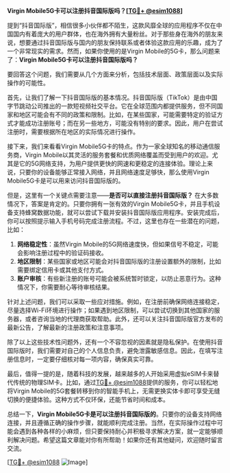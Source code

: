**Virgin Mobile5G卡可以注册抖音国际版吗？[[TG💪+ @esim1088](https://t.me/s/esim1088)]**

提到“抖音国际版”，相信很多小伙伴都不陌生，这款风靡全球的应用程序不仅在中国国内有着庞大的用户群体，也在海外拥有大量粉丝。对于那些身在海外的朋友来说，想要通过抖音国际版与国内的朋友保持联系或者体验这款应用的乐趣，成为了一个非常现实的需求。然而，如果你使用的是Virgin Mobile的5G卡，那么问题来了：**Virgin Mobile5G卡可以注册抖音国际版吗？**

要回答这个问题，我们需要从几个方面来分析，包括技术层面、政策层面以及实际操作的可能性。

首先，让我们了解一下抖音国际版的基本情况。抖音国际版（TikTok）是由中国字节跳动公司推出的一款短视频社交平台。它在全球范围内都提供服务，但不同国家和地区可能会有不同的政策和限制。比如，在某些国家，可能需要特定的验证方式才能成功注册账号；而在另一些地方，可能没有特别的要求。因此，用户在尝试注册时，需要根据所在地区的实际情况进行操作。

接下来，我们来看看Virgin Mobile5G卡的特点。作为一家全球知名的移动通信服务商，Virgin Mobile以其灵活的服务套餐和优质网络覆盖而受到用户的欢迎。尤其是它的5G网络支持，为用户提供更快的网速和更稳定的连接体验。理论上来说，只要你的设备能够正常接入网络，并且网络速度足够快，那么使用Virgin Mobile5G卡是可以用来访问抖音国际版的。

但是，这里有一个关键点需要注意——**是否可以直接注册抖音国际版？** 在大多数情况下，答案是肯定的。只要你拥有一张有效的Virgin Mobile5G卡，并且手机设备支持蜂窝数据功能，就可以尝试下载并安装抖音国际版应用程序。安装完成后，你可以按照提示输入手机号码完成注册流程。不过，这里也存在一些潜在的问题，比如：

1. **网络稳定性**：虽然Virgin Mobile的5G网络速度快，但如果信号不稳定，可能会影响注册过程中的验证码接收。
2. **地区限制**：某些国家或地区可能会对抖音国际版的注册设置额外的限制，比如需要绑定信用卡或其他支付方式。
3. **账户审核**：有些新注册的账号可能会被系统暂时锁定，以防止恶意行为。这种情况下，你需要耐心等待审核结果。

针对上述问题，我们可以采取一些应对措施。例如，在注册前确保网络连接稳定，尽量选择Wi-Fi环境进行操作；如果遇到地区限制，可以尝试切换到其他国家的服务器，或者咨询当地的代理商获取帮助。此外，还可以关注抖音国际版官方发布的最新公告，了解最新的注册政策和注意事项。

除了以上这些技术性问题外，还有一个不容忽视的因素就是隐私保护。在使用抖音国际版时，我们需要对自己的个人信息负责，避免泄露敏感信息。因此，在填写注册信息时，一定要仔细核对每一项内容，确保真实可靠。

最后，值得一提的是，随着科技的发展，越来越多的人开始采用虚拟eSIM卡来替代传统的物理SIM卡。比如，通过[TG💪+ @esim1088](https://t.me/s/esim1088)提供的服务，你可以轻松地将Virgin Mobile的5G套餐转移到你的智能手机上，无需更换实体卡即可享受无缝切换的便捷体验。这种方式不仅环保，还能节省时间和成本。

总结一下，**Virgin Mobile5G卡是可以注册抖音国际版的**。只要你的设备支持网络连接，并且遵循正确的操作步骤，就能顺利完成注册。当然，在实际操作过程中可能会遇到各种各样的小麻烦，但只要保持耐心并积极寻求解决方案，就一定能够顺利解决问题。希望这篇文章能对你有所帮助！如果你还有其他疑问，欢迎随时留言交流。

[[TG💪+ @esim1088](https://t.me/s/esim1088) ![Image](https://i.postimg.cc/4NQfJmqS/Snipaste-2025-05-13-00-14-12.png)]